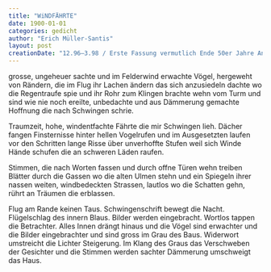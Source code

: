 ```yaml
---
title: "WiNDFÄHRTE"
date: 1900-01-01
categories: gedicht
author: "Erich Müller-Santis"
layout: post
creationDate: "12.96–3.98 / Erste Fassung vermutlich Ende 50er Jahre Anfang 60er Jahre."
---
```

grosse, ungeheuer sachte
und im Felderwind erwachte
Vögel, hergeweht von Rändern,
die im Flug ihr Lachen ändern
das sich anzusiedeln dachte
wo die Regentraufe spie
und ihr Rohr zum Klingen brachte
wehn vom Turm und sind wie nie
noch ereilte, unbedachte
und aus Dämmerung gemachte
Hoffnung die nach Schwingen schrie.

Traumzeit, hohe, windentfachte
Fährte die mir Schwingen lieh.
Dächer fangen Finsternisse
hinter hellen Vogelrufen
und im Ausgesetzten laufen
vor den Schritten lange Risse
über unverhoffte Stufen
weil sich Winde Hände schufen
die an schweren Läden raufen.

Stimmen, die nach Worten fassen
und durch offne Türen wehn
treiben Blätter durch die Gassen
wo die alten Ulmen stehn
und ein Spiegeln ihrer nassen
weiten, windbedeckten Strassen,
lautlos wo die Schatten gehn,
rührt an Träumen die erblassen.

Flug am Rande keinen Taus.
Schwingenschrift bewegt die Nacht.
Flügelschlag des innern Blaus.
Bilder werden eingebracht.
Wortlos tappen die Betrachter.
Alles Innen drängt hinaus
und die Vögel sind erwachter
und die Bilder eingebrachter
und sind gross im Grau des Baus.
Widerwort umstreicht die Lichter
Steigerung. Im Klang des Graus
das Verschweben der Gesichter
und die Stimmen werden sachter
Dämmerung umschweigt das Haus.
